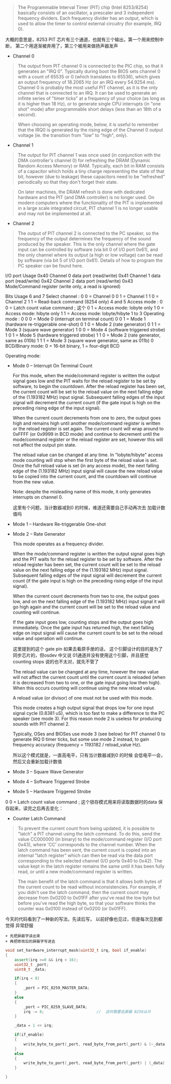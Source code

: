 > The Programmable Interval Timer (PIT) chip (Intel 8253/8254) basically consists of an oscillator, a prescaler and 3 independent frequency dividers. Each frequency divider has an output, which is used to allow the timer to control external circuitry (for example, IRQ 0).


大概的意思是，8253 PIT 芯片有三个通道，也就有三个输出，第一个用来控制中断， 第二个用逐渐被弃用了，第三个被用来做扬声器发声


+ Channel 0
> The output from PIT channel 0 is connected to the PIC chip, so that it generates an "IRQ 0". Typically during boot the BIOS sets channel 0 with a count of 65535 or 0 (which translates to 65536), which gives an output frequency of 18.2065 Hz (or an IRQ every 54.9254 ms). Channel 0 is probably the most useful PIT channel, as it is the only channel that is connected to an IRQ. It can be used to generate an infinte series of "timer ticks" at a frequency of your choice (as long as it is higher than 18 Hz), or to generate single CPU interrupts (in "one shot" mode) after programmable short delays (less than an 18th of a second).

> When choosing an operating mode, below, it is useful to remember that the IRQ0 is generated by the rising edge of the Channel 0 output voltage (ie. the transition from "low" to "high", only).

+ Channel 1
> The output for PIT channel 1 was once used (in conjunction with the DMA controller's channel 0) for refreshing the DRAM (Dynamic Random Access Memory) or RAM. Typically, each bit in RAM consists of a capacitor which holds a tiny charge representing the state of that bit, however (due to leakage) these capacitors need to be "refreshed" periodically so that they don't forget their state.

> On later machines, the DRAM refresh is done with dedicated hardware and the PIT (and DMA controller) is no longer used. On modern computers where the functionality of the PIT is implemented in a large scale integrated circuit, PIT channel 1 is no longer usable and may not be implemented at all.

+ Channel 2
> The output of PIT channel 2 is connected to the PC speaker, so the frequency of the output determines the frequency of the sound produced by the speaker. This is the only channel where the gate input can be controlled by software (via bit 0 of I/O port 0x61), and the only channel where its output (a high or low voltage) can be read by software (via bit 5 of I/O port 0x61). Details of how to program the PC speaker can be found here.



I/O port     Usage
0x40         Channel 0 data port (read/write)
0x41         Channel 1 data port (read/write)
0x42         Channel 2 data port (read/write)
0x43         Mode/Command register (write only, a read is ignored)




Bits         Usage
6 and 7      Select channel :
                0 0 = Channel 0
                0 1 = Channel 1
                1 0 = Channel 2
                1 1 = Read-back command (8254 only)
4 and 5      Access mode :
                0 0 = Latch count value command     ;  这个
                0 1 = Access mode: lobyte only
                1 0 = Access mode: hibyte only
                1 1 = Access mode: lobyte/hibyte
1 to 3       Operating mode :
                0 0 0 = Mode 0 (interrupt on terminal count)
                0 0 1 = Mode 1 (hardware re-triggerable one-shot)
                0 1 0 = Mode 2 (rate generator)
                0 1 1 = Mode 3 (square wave generator)
                1 0 0 = Mode 4 (software triggered strobe)
                1 0 1 = Mode 5 (hardware triggered strobe)
                1 1 0 = Mode 2 (rate generator, same as 010b)
                1 1 1 = Mode 3 (square wave generator, same as 011b)
0            BCD/Binary mode: 0 = 16-bit binary, 1 = four-digit BCD


Operating mode:
    
+ Mode 0 – Interrupt On Terminal Count

    For this mode, when the mode/command register is written the output signal goes low and the PIT waits for the reload register to be set by software, to begin the countdown. After the reload register has been set, the current count will be set to the reload value on the next falling edge of the (1.193182 MHz) input signal. Subsequent falling edges of the input signal will decrement the current count (if the gate input is high on the preceding rising edge of the input signal).

    When the current count decrements from one to zero, the output goes high and remains high until another mode/command register is written or the reload register is set again. The current count will wrap around to 0xFFFF (or 0x9999 in BCD mode) and continue to decrement until the mode/command register or the reload register are set, however this will not affect the output pin state.

    The reload value can be changed at any time. In "lobyte/hibyte" access mode counting will stop when the first byte of the reload value is set. Once the full reload value is set (in any access mode), the next falling edge of the (1.193182 MHz) input signal will cause the new reload value to be copied into the current count, and the countdown will continue from the new value.

    Note: despite the misleading name of this mode, it only generates interrupts on channel 0.

    这里有个问题，当计数器减到0 的时候，难道还需要自己手动再次去 加载计数值吗

+ Mode 1 – Hardware Re-triggerable One-shot
+ Mode 2 – Rate Generator

    This mode operates as a frequency divider.

    When the mode/command register is written the output signal goes high and the PIT waits for the reload register to be set by software. After the reload register has been set, the current count will be set to the reload value on the next falling edge of the (1.193182 MHz) input signal. Subsequent falling edges of the input signal will decrement the current count (if the gate input is high on the preceding rising edge of the input signal).

    When the current count decrements from two to one, the output goes low, and on the next falling edge of the (1.193182 MHz) input signal it will go high again and the current count will be set to the reload value and counting will continue.

    If the gate input goes low, counting stops and the output goes high immediately. Once the gate input has returned high, the next falling edge on input signal will cause the current count to be set to the reload value and operation will continue.

    这里提到的这个 gate pin 如果去看原手册的话， 这个引脚设计的目的是为了同步芯片的，但osdev 中又说 01通道并没有使用这个引脚，并且感觉 counting stops 说的也不太对，就先不管了

    The reload value can be changed at any time, however the new value will not affect the current count until the current count is reloaded (when it is decreased from two to one, or the gate input going low then high). When this occurs counting will continue using the new reload value.

    A reload value (or divisor) of one must not be used with this mode.

    This mode creates a high output signal that drops low for one input signal cycle (0.8381 uS), which is too fast to make a difference to the PC speaker (see mode 3). For this reason mode 2 is useless for producing sounds with PIT channel 2.

    Typically, OSes and BIOSes use mode 3 (see below) for PIT channel 0 to generate IRQ 0 timer ticks, but some use mode 2 instead, to gain frequency accuracy (frequency = 1193182 / reload_value Hz).

    所以这个模式就是，一直高电平，只有当计数器减到0 的时候 会低电平一会， 然后又会重新加载计数值

+ Mode 3 – Square Wave Generator
+ Mode 4 – Software Triggered Strobe
+ Mode 5 – Hardware Triggered Strobe


0 0 = Latch count value command     ;  这个锁存模式用来将读取数据时的data 保存起来，读完之后再去变化：

+ Counter Latch Command

> To prevent the current count from being updated, it is possible to "latch" a PIT channel using the latch command. To do this, send the value CC000000 (in binary) to the mode/command register (I/O port 0x43), where 'CC' corresponds to the channel number. When the latch command has been sent, the current count is copied into an internal "latch register" which can then be read via the data port corresponding to the selected channel (I/O ports 0x40 to 0x42). The value kept in the latch register remains the same until it has been fully read, or until a new mode/command register is written.

> The main benefit of the latch command is that it allows both bytes of the current count to be read without inconsistencies. For example, if you didn't use the latch command, then the current count may decrease from 0x0200 to 0x01FF after you've read the low byte but before you've read the high byte, so that your software thinks the counter was 0x0100 instead of 0x0200 (or 0x01FF).


今天的代码看到了一种新的写法，先读后写， 以前好像也见过，但是每次见到都觉得 异常舒服

    + 先把屏蔽字读出来
    + 再把修改后的屏蔽字写进去

```cpp
void set_hardware_interrupt_mask(uint32_t irq, bool if_enable)
{
    assert(irq >=0 && irq < 16);
    uint32_t _port;
    uint8_t _data;

    if(irq < 8)
    {
        _port = PIC_8259_MASTER_DATA;
    }
    else
    {
        _port = PIC_8259_SLAVE_DATA;
        irq -= 8;                       //  这时需要去屏蔽 8259从片
    }

    _data = 1 << irq;

    if(if_enable)
    {
        write_byte_to_port(_port, read_byte_from_port(_port) & (~_data));   //  先读出来，再去写， 可以防止覆盖已有的设置
    }
    else
    {
        write_byte_to_port(_port, read_byte_from_port(_port) | (_data));
    }

}


```
